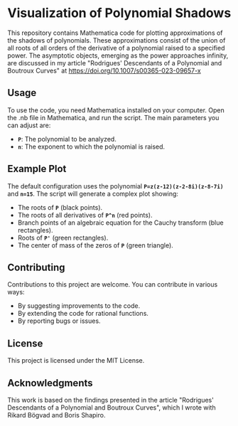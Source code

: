 # Visualization of Polynomial Shadows

This repository contains Mathematica code for plotting approximations of the shadows of polynomials. These approximations consist of the union of all roots of all orders of the derivative of a polynomial raised to a specified power. The asymptotic objects, emerging as the power approaches infinity, are discussed in my article "Rodrigues' Descendants of a Polynomial and Boutroux Curves" at https://doi.org/10.1007/s00365-023-09657-x

## Usage

To use the code, you need Mathematica installed on your computer. Open the .nb file in Mathematica, and run the script. The main parameters you can adjust are:

- **`P`**: The polynomial to be analyzed.
- **`n`**: The exponent to which the polynomial is raised.

## Example Plot

The default configuration uses the polynomial **`P=z(z-12)(z-2-8i)(z-8-7i)`** and **`n=15`**. The script will generate a complex plot showing:

- The roots of **`P`** (black points).
- The roots of all derivatives of **`P^n`** (red points).
- Branch points of an algebraic equation for the Cauchy transform (blue rectangles).
- Roots of **`P'`** (green rectangles).
- The center of mass of the zeros of **`P`** (green triangle).

## Contributing

Contributions to this project are welcome. You can contribute in various ways:

- By suggesting improvements to the code.
- By extending the code for rational functions.
- By reporting bugs or issues.

## License

This project is licensed under the MIT License.

## Acknowledgments

This work is based on the findings presented in the article "Rodrigues' Descendants of a Polynomial and Boutroux Curves", which I wrote with Rikard Bögvad and Boris Shapiro.
